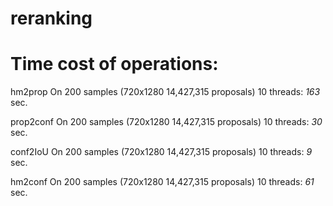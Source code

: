 # reranking

# Time cost of operations:
hm2prop   On 200 samples (720x1280 14,427,315 proposals) 10 threads: *163* sec.

prop2conf On 200 samples (720x1280 14,427,315 proposals) 10 threads:  *30* sec.

conf2IoU  On 200 samples (720x1280 14,427,315 proposals) 10 threads:   *9* sec.

hm2conf   On 200 samples (720x1280 14,427,315 proposals) 10 threads:  *61* sec.
